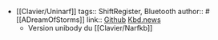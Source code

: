 - [[Clavier/Uninarf]]
  tags:: ShiftRegister, Bluetooth
  author:: #[[ADreamOfStorms]]
  link:: [Github](https://github.com/sebastian-stumpf/uninarf) [Kbd.news](https://kbd.news/Uninarf-2003.html)
	- Version unibody du [[Clavier/Narfkb]]